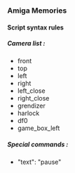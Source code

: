 ### Amiga Memories
#### Script syntax rules


##### Camera list :

* front
* top
* left
* right
* left_close
* right_close
* grendizer
* harlock
* df0
* game_box_left

##### Special commands :

* "text": "pause"